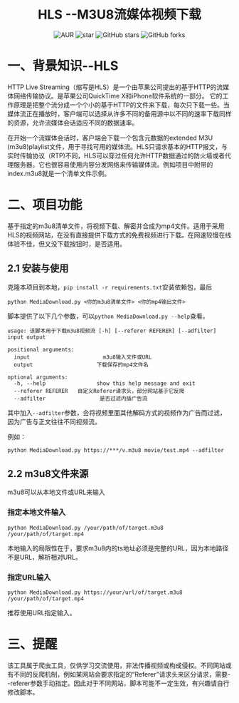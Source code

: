 <h1 style="text-align: center">HLS --M3U8流媒体视频下载</h1>
<div style="text-align: center">

![AUR](https://img.shields.io/badge/license-Apache%20License%202.0-blue.svg)
![star](https://gitee.com/GCSZHN/m3u8Downloader/badge/star.svg?theme=white)
![GitHub stars](https://img.shields.io/github/stars/GCS-ZHN/m3u8Downloader.svg?style=social&label=Stars)
![GitHub forks](https://img.shields.io/github/forks/GCS-ZHN/m3u8Downloader.svg?style=social&label=Fork)

</div>

# 一、背景知识--HLS
HTTP Live Streaming（缩写是HLS）是一个由苹果公司提出的基于HTTP的流媒体网络传输协议。​是苹果公司QuickTime X和iPhone软件系统的一部分。 它的工作原理是把整个流分成一个个小的基于HTTP的文件来下载，每次只下载一些。当媒体流正在播放时，客户端可以选择从许多不同的备用源中以不同的速率下载同样的资源，允许流媒体会话适应不同的数据速率。

在开始一个流媒体会话时，客户端会下载一个包含元数据的extended M3U (m3u8)playlist文件，用于寻找可用的媒体流。HLS只请求基本的HTTP报文，与实时传输协议（RTP)不同，HLS可以穿过任何允许HTTP数据通过的防火墙或者代理服务器。​它也很容易使用内容分发网络来传输媒体流。例如项目中附带的index.m3u8就是一个清单文件示例。

# 二、项目功能

基于指定的m3u8清单文件，将视频下载、解密并合成为mp4文件。适用于采用HLS的视频网站，在没有直接提供下载方式的免费视频进行下载。在网速较慢在线体验不佳，但又没下载按钮时，是否适用。

## 2.1 安装与使用
克隆本项目到本地，`pip install -r requirements.txt`安装依赖包，最后
```shell
python MediaDownload.py <你的m3u8清单文件> <你的mp4输出文件>
```
脚本提供了以下几个参数，可以`python MediaDownload.py --help`查看。
```
usage: 该脚本用于下载m3u8视频流 [-h] [--referer REFERER] [--adfilter] input output

positional arguments:
  input                       m3u8输入文件或URL
  output                    下载保存的mp4文件名

optional arguments:
  -h, --help                show this help message and exit
  --referer REFERER   自定义Referer请求头，部分网站基于它反爬
  --adfilter                 是否过滤内插广告流
```
其中加入`--adfilter`参数，会将视频里面其他解码方式的视频作为广告而过滤，因为广告与正文往往不同视频流。

例如：
```shell
python MediaDownload.py https://***/v.m3u8 movie/test.mp4 --adfilter
```
## 2.2 m3u8文件来源
m3u8可以从本地文件或URL来输入

### 指定本地文件输入
```shell
python MediaDownload.py /your/path/of/target.m3u8 /your/path/of/target.mp4
```
本地输入的局限性在于，要求m3u8内的ts地址必须是完整的URL，因为本地路径不是URL，解析相对URL。

### 指定URL输入
```shell
python MediaDownload.py https://your/url/of/target.m3u8  /your/path/of/target.mp4
```
推荐使用URL指定输入。 
# 三、提醒
该工具属于爬虫工具，仅供学习交流使用，非法传播视频或构成侵权。不同网站或有不同的反爬机制，例如某网站会要求指定的“Referer”请求头来区分请求，需要--referer参数手动指定。因此对于不同网站，脚本可能不一定生效，有兴趣请自行修改脚本。